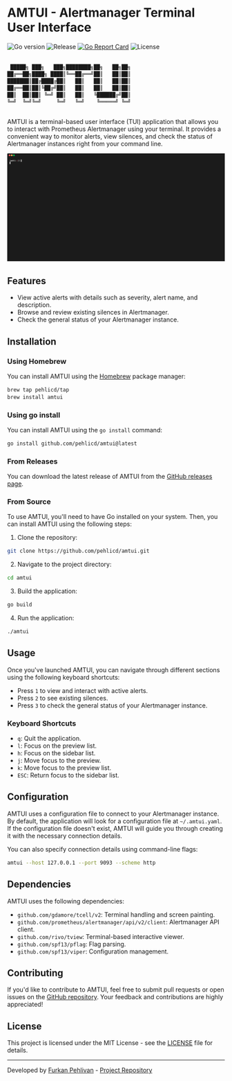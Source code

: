 # AMTUI - Alertmanager Terminal User Interface

![Go version](https://img.shields.io/github/go-mod/go-version/pehlicd/amtui) ![Release](https://img.shields.io/github/v/release/pehlicd/amtui) [![Go Report Card](https://goreportcard.com/badge/github.com/pehlicd/amtui)](https://goreportcard.com/report/github.com/pehlicd/amtui) ![License](https://img.shields.io/github/license/pehlicd/amtui)

```

 █████╗ ███╗   ███╗████████╗██╗   ██╗██╗
██╔══██╗████╗ ████║╚══██╔══╝██║   ██║██║
███████║██╔████╔██║   ██║   ██║   ██║██║
██╔══██║██║╚██╔╝██║   ██║   ██║   ██║██║
██║  ██║██║ ╚═╝ ██║   ██║   ╚██████╔╝██║
╚═╝  ╚═╝╚═╝     ╚═╝   ╚═╝    ╚═════╝ ╚═╝
                             
```

AMTUI is a terminal-based user interface (TUI) application that allows you to interact with Prometheus Alertmanager using your terminal. It provides a convenient way to monitor alerts, view silences, and check the status of Alertmanager instances right from your command line.

<p align="center">
    <img src="./static/demo.gif" alt="AMTUI Demo"/>
</p>

## Features

- View active alerts with details such as severity, alert name, and description.
- Browse and review existing silences in Alertmanager.
- Check the general status of your Alertmanager instance.

## Installation

### Using Homebrew
You can install AMTUI using the [Homebrew](https://brew.sh/) package manager:

```bash
brew tap pehlicd/tap
brew install amtui
```

### Using go install
You can install AMTUI using the `go install` command:

```bash
go install github.com/pehlicd/amtui@latest
```

### From Releases
You can download the latest release of AMTUI from the [GitHub releases page](https://github.com/pehlicd/amtui/releases).

### From Source
To use AMTUI, you'll need to have Go installed on your system. Then, you can install AMTUI using the following steps:

1. Clone the repository:

```bash
git clone https://github.com/pehlicd/amtui.git
```

2. Navigate to the project directory:

```bash
cd amtui
```

3. Build the application:

```bash
go build
```

4. Run the application:

```bash
./amtui
```

## Usage

Once you've launched AMTUI, you can navigate through different sections using the following keyboard shortcuts:

- Press `1` to view and interact with active alerts.
- Press `2` to see existing silences.
- Press `3` to check the general status of your Alertmanager instance.

### Keyboard Shortcuts

- `q`: Quit the application.
- `l`: Focus on the preview list.
- `h`: Focus on the sidebar list.
- `j`: Move focus to the preview.
- `k`: Move focus to the preview list.
- `ESC`: Return focus to the sidebar list.

## Configuration

AMTUI uses a configuration file to connect to your Alertmanager instance. By default, the application will look for a configuration file at `~/.amtui.yaml`. If the configuration file doesn't exist, AMTUI will guide you through creating it with the necessary connection details.

You can also specify connection details using command-line flags:

```bash
amtui --host 127.0.0.1 --port 9093 --scheme http
```

## Dependencies

AMTUI uses the following dependencies:

- `github.com/gdamore/tcell/v2`: Terminal handling and screen painting.
- `github.com/prometheus/alertmanager/api/v2/client`: Alertmanager API client.
- `github.com/rivo/tview`: Terminal-based interactive viewer.
- `github.com/spf13/pflag`: Flag parsing.
- `github.com/spf13/viper`: Configuration management.

## Contributing

If you'd like to contribute to AMTUI, feel free to submit pull requests or open issues on the [GitHub repository](https://github.com/pehlicd/amtui). Your feedback and contributions are highly appreciated!

## License

This project is licensed under the MIT License - see the [LICENSE](LICENSE) file for details.

---

Developed by [Furkan Pehlivan](https://github.com/pehlicd) - [Project Repository](https://github.com/pehlicd/amtui)